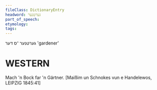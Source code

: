 ```yaml
---
fileClass: DictionaryEntry
headword: גערטנער
part_of_speech: 
etymology: 
tags: 
---
```

גערטנער
־ס
דער 
'gardener'

WESTERN
========

Mach 'n Bock far 'n Gärtner.
[Maißim un Schnokes vun e Handelewos, LEIPZIG 1845:41]